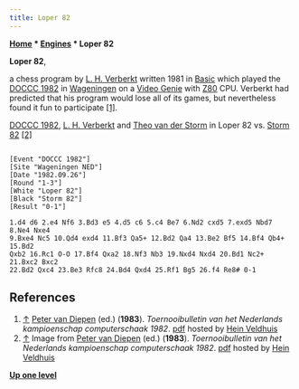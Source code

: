 ```yaml
---
title: Loper 82
---
```

**[Home](Home "Home") \* [Engines](Engines "Engines") \* Loper 82**


**Loper 82**,  

a chess program by [L. H. Verberkt](index.php?title=L._H._Verberkt&action=edit&redlink=1 "L. H. Verberkt (page does not exist)") written 1981 in [Basic](Basic "Basic") which played the [DOCCC 1982](DOCCC_1982 "DOCCC 1982") in [Wageningen](https://en.wikipedia.org/wiki/Wageningen) on a [Video Genie](https://en.wikipedia.org/wiki/Video_Genie) with [Z80](Z80 "Z80") CPU. Verberkt had predicted that his program would lose all of its games, but nevertheless found it fun to participate <a id="cite-note-1" href="#cite-ref-1">[1]</a>. 







 [](File:VerberktvanderStorms.jpg) 
[DOCCC 1982](DOCCC_1982 "DOCCC 1982"), [L. H. Verberkt](index.php?title=L._H._Verberkt&action=edit&redlink=1 "L. H. Verberkt (page does not exist)") and [Theo van der Storm](Theo_van_der_Storm "Theo van der Storm") in Loper 82 vs. [Storm 82](Storm "Storm") <a id="cite-note-2" href="#cite-ref-2">[2]</a>




```

[Event "DOCCC 1982"]
[Site "Wageningen NED"]
[Date "1982.09.26"]
[Round "1-3"]
[White "Loper 82"]
[Black "Storm 82"]
[Result "0-1"]

1.d4 d6 2.e4 Nf6 3.Bd3 e5 4.d5 c6 5.c4 Be7 6.Nd2 cxd5 7.exd5 Nbd7 8.Ne4 Nxe4 
9.Bxe4 Nc5 10.Qd4 exd4 11.Bf3 Qa5+ 12.Bd2 Qa4 13.Be2 Bf5 14.Bf4 Qb4+ 15.Bd2 
Qxb2 16.Rc1 O-O 17.Bf4 Qxa2 18.Nf3 Nb3 19.Nxd4 Nxd4 20.Bd1 Nc2+ 21.Bxc2 Bxc2 
22.Bd2 Qxc4 23.Be3 Rfc8 24.Bd4 Qxd4 25.Rf1 Bg5 26.f4 Re8# 0-1

```

## References


1. <a id="cite-ref-1" href="#cite-note-1">↑</a> [Peter van Diepen](Peter_van_Diepen "Peter van Diepen") (ed.) (**1983**). *Toernooibulletin van het Nederlands kampioenschap computerschaak 1982*. [pdf](http://www.schaakcomputers.nl/hein_veldhuis/database/files/05-1983,%20toernooibulletin%20van%20het%20Nederlands%20kampioenschap%20computerschaak%201982.pdf) hosted by [Hein Veldhuis](Hein_Veldhuis "Hein Veldhuis")
2. <a id="cite-ref-2" href="#cite-note-2">↑</a> Image from [Peter van Diepen](Peter_van_Diepen "Peter van Diepen") (ed.) (**1983**). *Toernooibulletin van het Nederlands kampioenschap computerschaak 1982*. [pdf](http://www.schaakcomputers.nl/hein_veldhuis/database/files/05-1983,%20toernooibulletin%20van%20het%20Nederlands%20kampioenschap%20computerschaak%201982.pdf) hosted by [Hein Veldhuis](Hein_Veldhuis "Hein Veldhuis")

**[Up one level](Engines "Engines")**







 
